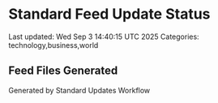 # Standard Feed Update Status
Last updated: Wed Sep  3 14:40:15 UTC 2025
Categories: technology,business,world

## Feed Files Generated

Generated by Standard Updates Workflow
